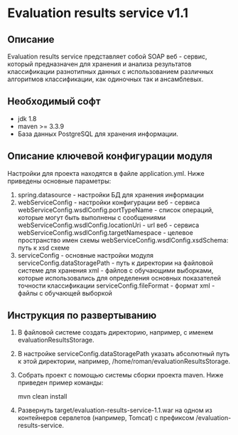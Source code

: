 Evaluation results service v1.1
========================================

Описание
----------------------------------------
   Evaluation results service представляет собой SOAP веб - сервис, который предназначен для хранения
и анализа результатов классификации разнотипных данных с использованием различных алгоритмов классификации,
как одиночных так и ансамблевых.


Необходимый софт
----------------------------------------
* jdk 1.8
* maven >= 3.3.9
* База данных PostgreSQL для хранения информации.

Описание ключевой конфигурации модуля
----------------------------------------
Настройки для проекта находятся в файле application.yml. Ниже приведены основные параметры:
1) spring.datasource - настройки БД для хранения информации
2) webServiceConfig - настройки конфигурации веб - сервиса
    webServiceConfig.wsdlConfig.portTypeName - список операций, которые могут быть выполнены с сообщениями
    webServiceConfig.wsdlConfig.locationUri - url веб - сервиса
    webServiceConfig.wsdlConfig.targetNamespace - целевое пространство имен схемы
    webServiceConfig.wsdlConfig.xsdSchema: путь к xsd схеме
3) serviceConfig - основные настройки модуля
    serviceConfig.dataStoragePath - путь к директории на файловой системе для хранения xml - файлов с
    обучающими выборками, которые использовались для определения основных показателей точности классификации
    serviceConfig.fileFormat - формат xml - файлы с обучающей выборкой

Инструкция по развертыванию
----------------------------------------
    
1. В файловой системе создать директорию, например, с именем evaluationResultsStorage.

2. В настройке serviceConfig.dataStoragePath указать абсолютный путь к этой директории,
   например, /home/roman/evaluationResultsStorage.
   
3. Собрать проект с помощью системы сборки проекта maven. Ниже приведен пример команды:

   mvn clean install
   
4. Развернуть target/evaluation-results-service-1.1.war на одном из контейнеров сервлетов (например, Tomcat)
   с префиксом /evaluation-results-service.

   
